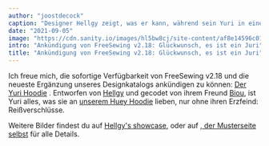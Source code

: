```yaml
---
author: "joostdecock"
caption: "Designer Hellgy zeigt, was er kann, während sein Yuri in einer Sommerbrise fließt"
date: "2021-09-05"
image: "https://cdn.sanity.io/images/hl5bw8cj/site-content/af8e14596c0112734fb14e4a838853fb9dc0ac8a-1899x1266.jpg"
intro: "Ankündigung von FreeSewing v2.18: Glückwunsch, es ist ein Juri"
title: "Ankündigung von FreeSewing v2.18: Glückwunsch, es ist ein Juri"
---
```


Ich freue mich, die sofortige Verfügbarkeit von FreeSewing v2.18 und die neueste Ergänzung unseres Designkatalogs ankündigen zu können: [Der Yuri Hoodie](/designs/yuri/) . Entworfen von [Hellgy](https://twitter.com/hellgy) und gecodet von ihrem Freund [Biou](https://github.com/biou/), ist Yuri alles, was sie an [unserem Huey Hoodie](/designs/huey/) lieben, nur ohne ihren Erzfeind: Reißverschlüsse.

Weitere Bilder findest du auf [Hellgy's showcase](/showcase/yuri-by-its-designer), oder auf [, der Musterseite selbst](/designs/yuri/) für alle Details.

